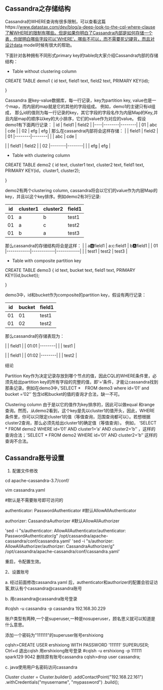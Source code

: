 
## Cassandra之存储结构

Cassandra的WHERE查询有很多限制，可以查看这篇https://www.datastax.com/dev/blog/a-deep-look-to-the-cql-where-clause了解WHERE的限制有哪些。但是如果你明白了Cassandra内部是如何存储一个表，你就明白哪些字段可以’WHERE’，哪些不可以，而不需要死记硬背，而且对设计data model时候有很大的帮助。

下面针对各种拥有不同形式primary key的table向大家介绍Cassandra内部的存储结构：

* Table without clustering column

CREATE TABLE demo1 {
  id text,
  field1 text,
  field2 text,
  PRIMARY KEY(id);

}

Cassandra 是key-value数据库，每一行记录，key为partition key, value也是一个map，而内层的map就是它的其他的字段组成。
例如，demo1的主键只有id组成， 那么id的值则为每一行记录的key，其它字段的字段名作为内层Map的Key,并且内层map的顺序以key的大小排序，它们的value作为对应的value。
假设demo1有下面两行记录：
| id | field1 | field2 |
|----|--------|--------|
| 01 | abc    | cde    |
| 02 | efg    | efg    |
那么在cassandra内部将会这样存储：
|    | field1 | field2 |
| 01 |--------|--------|
|    | abc    | cde    |

|    | field1 | field2 |
| 02 |--------|--------|
|    | efg    | efg    |

* Table with clustering column

CREATE TABLE demo2 {
  id text,
  cluster1 text,
  cluster2 text,
  field1 text,
  PRIMARY KEY(id，cluster1, cluster2);

}

demo2有两个clustering column, cassandra将会以它们的value作为内层Map的key，并且以这个key排序。例如demo2有3行记录:

| id | cluster1 | cluster2 | field1 |
|----|----------|----------|--------|
| 01 | a        | b        | test1  |
| 01 | a        | c        | test2  |
| 01 | b        | a        | test3  |
那么cassandra的存储结构将会是这样：
|    | a:b:field1 | a:c:field1 | b:a:field1 |
| 01 |------------|------------|------------|
|    | test1      | test2      | test3      |

* Table with composite partition key

CREATE TABLE demo3 {
  id text,
  bucket text,
  field1 text,
  PRIMARY KEY((id,bucket));

}

demo3中，id和bucket作为composite的partition key，假设有两行记录：

| id | bucket | field1 |
|----|--------|--------|
| 01 | 01     | test1  |
| 01 | 02     | test2  |

那么cassandra的存储表现为：

|       | field1 |
| 01:01 |--------|
|       | test1  |

|       | field1 |
| 01:02 |--------|
|       | test2  |

结论

Partition Key作为决定记录存放到哪个节点的值，因此CQL的WHERE条件里，必须先给出partition key的所有字段的完整的值，即‘=’条件，才能让cassandra找到那条记录。例如在demo3中，’SELECT *　FROM demo3 where id=’01’ and bucket =’02’’ 包含id和bucket的值的查询才合法，缺一不可。

Clustering column 由于是以它的值作为key排序的，因此可以做equal 和range查询。然而，从demo2看到，这个key是先以cluster1的值开头，因此，WHERE条件里，你可以只限定cluster1的值（等值查询，范围查询都可以）。若想根据cluster2查询，那么必须先给出cluster1的确定值（等值查询）。 例如， ‘SELECT * FROM demo2 WHERE id=’01’ AND cluster1=’a’ AND cluster2=’b’’ ，这样的查询合法；‘SELECT * FROM demo2 WHERE id=’01’ AND cluster2=’b’’ 这样的查询不合法。


## Cassandra账号设置

1. 配置文件修改


cd apache-cassandra-3.7/conf/

vim cassandra.yaml 

#默认是不需要账号即可访问的

authenticator: PasswordAuthenticator #默认AllowAllAuthenticator 

authorizer: CassandraAuthorizer             #默认AllowAllAuthorizer

'sed -i "s/authenticator: AllowAllAuthenticator/authenticator: PasswordAuthenticator/g" /opt/cassandra/apache-cassandra/conf/cassandra.yaml'
'sed -i "s/authorizer: AllowAllAuthorizer/authorizer: CassandraAuthorizer/g" /opt/cassandra/apache-cassandra/conf/cassandra.yaml'

重启，令配置生效。

2、设置账号


a. 经过前面修改cassandra.yaml 后，authenticator和authorizer的配置会验证访客,默认有个cassandra@cassandra账号

b. 用cassandra@cassandra账号登录

#cqlsh -u cassandra -p cassandra 192.168.30.229

账户类型有两种,一个是superuser,一种是nosuperuser，顾名思义就可以知道是什么意思。

添加一个密码为"111111"的superuser账号ershixiong

cqlsh>CREATE USER ershixiong WITH PASSWORD '111111' SUPERUSER;
Ctrl+d 退出cqlsh
用ershixiong账号登录
#cqlsh -u ershixiong -p 111111 spark129 9042
删除原有账号cassandra
cqlsh>drop user cassandra;

c. java使用用户名密码访问cassandra

Cluster cluster = Cluster.builder()
.addContactPoint("192.168.22.161")
.withCredentials("myusername", "mypassword")
.build();